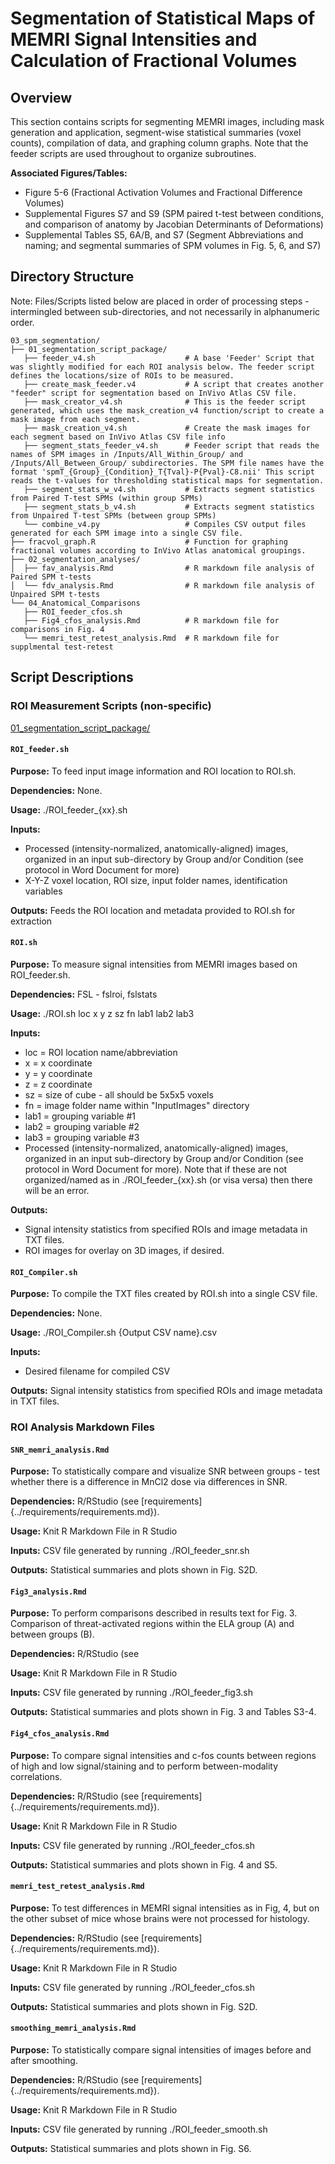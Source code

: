 # Segmentation of Statistical Maps of MEMRI Signal Intensities and Calculation of Fractional Volumes

## Overview
This section contains scripts for segmenting MEMRI images, including mask generation and application, segment-wise statistical summaries (voxel counts), compilation of data, and graphing column graphs. Note that the feeder scripts are used throughout to organize subroutines.

**Associated Figures/Tables:**
- Figure 5-6 (Fractional Activation Volumes and Fractional Difference Volumes)
- Supplemental Figures S7 and S9 (SPM paired t-test between conditions, and comparison of anatomy by Jacobian Determinants of Deformations)
- Supplemental Tables S5, 6A/B, and S7 (Segment Abbreviations and naming; and segmental summaries of SPM volumes in Fig. 5, 6, and S7)

## Directory Structure

Note: Files/Scripts listed below are placed in order of processing steps - intermingled between sub-directories, and not necessarily in alphanumeric order.

```
03_spm_segmentation/
├── 01_segmentation_script_package/
   ├── feeder_v4.sh                    # A base 'Feeder' Script that was slightly modified for each ROI analysis below. The feeder script defines the locations/size of ROIs to be measured. 
   ├── create_mask_feeder.v4           # A script that creates another "feeder" script for segmentation based on InVivo Atlas CSV file.  
   ├── mask_creator_v4.sh              # This is the feeder script generated, which uses the mask_creation_v4 function/script to create a mask image from each segment. 
   ├── mask_creation_v4.sh             # Create the mask images for each segment based on InVivo Atlas CSV file info
   ├── segment_stats_feeder_v4.sh      # Feeder script that reads the names of SPM images in /Inputs/All_Within_Group/ and /Inputs/All_Between_Group/ subdirectories. The SPM file names have the format 'spmT_{Group}_{Condition}_T{Tval}-P{Pval}-C8.nii' This script reads the t-values for thresholding statistical maps for segmentation.
   ├── segment_stats_w_v4.sh           # Extracts segment statistics from Paired T-test SPMs (within group SPMs)
   ├── segment_stats_b_v4.sh           # Extracts segment statistics from Unpaired T-test SPMs (between group SPMs)
   └── combine_v4.py                   # Compiles CSV output files generated for each SPM image into a single CSV file.
├── fracvol_graph.R                    # Function for graphing fractional volumes according to InVivo Atlas anatomical groupings.
├── 02_segmentation_analyses/                   
│  ├── fav_analysis.Rmd                # R markdown file analysis of Paired SPM t-tests             
│  └── fdv_analysis.Rmd                # R markdown file analysis of Unpaired SPM t-tests  
└── 04_Anatomical_Comparisons     
   ├── ROI_feeder_cfos.sh                    
   ├── Fig4_cfos_analysis.Rmd          # R markdown file for comparisons in Fig. 4
   └── memri_test_retest_analysis.Rmd  # R markdown file for supplmental test-retest              

```

## Script Descriptions

### ROI Measurement Scripts (non-specific)

[01_segmentation_script_package/](./01_segmentation_script_package/)

#### `ROI_feeder.sh`
**Purpose:** To feed input image information and ROI location to ROI.sh. 

**Dependencies:** None.

**Usage:** ./ROI_feeder_{xx}.sh 

**Inputs:** 
  - Processed (intensity-normalized, anatomically-aligned) images, organized in an input sub-directory by Group and/or Condition (see protocol in Word Document for more)
  - X-Y-Z voxel location, ROI size, input folder names, identification variables

**Outputs:** Feeds the ROI location and metadata provided to ROI.sh for extraction

#### `ROI.sh`
**Purpose:** To measure signal intensities from MEMRI images based on ROI_feeder.sh. 

**Dependencies:** FSL - fslroi, fslstats

**Usage:** ./ROI.sh loc x y z sz fn lab1 lab2 lab3

**Inputs:** 
 - loc = ROI location name/abbreviation
 - x = x coordinate
 - y = y coordinate
 - z = z coordinate
 - sz = size of cube - all should be 5x5x5 voxels
 - fn = image folder name within "InputImages" directory
 - lab1 = grouping variable #1
 - lab2 = grouping variable #2
 - lab3 = grouping variable #3
 - Processed (intensity-normalized, anatomically-aligned) images, organized in an input sub-directory by Group and/or Condition (see protocol in Word Document for more). Note that if these are not organized/named as in ./ROI_feeder_{xx}.sh (or visa versa) then there will be an error.

**Outputs:**
  - Signal intensity statistics from specified ROIs and image metadata in TXT files.
  - ROI images for overlay on 3D images, if desired.

#### `ROI_Compiler.sh`
**Purpose:** To compile the TXT files created by ROI.sh into a single CSV file. 

**Dependencies:** None.

**Usage:** ./ROI_Compiler.sh {Output CSV name}.csv

**Inputs:** 
  - Desired filename for compiled CSV 

**Outputs:** Signal intensity statistics from specified ROIs and image metadata in TXT files.

### ROI Analysis Markdown Files 

#### `SNR_memri_analysis.Rmd`
**Purpose:** To statistically compare and visualize SNR between groups - test whether there is a difference in MnCl2 dose via differences in SNR.

**Dependencies:** R/RStudio (see [requirements]{../requirements/requirements.md}).

**Usage:** Knit R Markdown File in R Studio

**Inputs:** CSV file generated by running ./ROI_feeder_snr.sh 

**Outputs:** Statistical summaries and plots shown in Fig. S2D.

#### `Fig3_analysis.Rmd`
**Purpose:** To perform comparisons described in results text for Fig. 3. Comparison of threat-activated regions within the ELA group (A) and between groups (B).  

**Dependencies:** R/RStudio (see 

**Usage:** Knit R Markdown File in R Studio

**Inputs:** CSV file generated by running ./ROI_feeder_fig3.sh 

**Outputs:** Statistical summaries and plots shown in Fig. 3 and Tables S3-4.

#### `Fig4_cfos_analysis.Rmd`
**Purpose:** To compare signal intensities and c-fos counts between regions of high and low signal/staining and to perform between-modality correlations.

**Dependencies:** R/RStudio (see [requirements]{../requirements/requirements.md}).

**Usage:** Knit R Markdown File in R Studio

**Inputs:** CSV file generated by running ./ROI_feeder_cfos.sh 

**Outputs:** Statistical summaries and plots shown in Fig. 4 and S5.

#### `memri_test_retest_analysis.Rmd`
**Purpose:** To test differences in MEMRI signal intensities as in Fig, 4, but on the other subset of mice whose brains were not processed for histology.

**Dependencies:** R/RStudio (see [requirements]{../requirements/requirements.md}).

**Usage:** Knit R Markdown File in R Studio

**Inputs:** CSV file generated by running ./ROI_feeder_cfos.sh 

**Outputs:** Statistical summaries and plots shown in Fig. S2D.

#### `smoothing_memri_analysis.Rmd`
**Purpose:** To statistically compare signal intensities of images before and after smoothing.

**Dependencies:** R/RStudio (see [requirements]{../requirements/requirements.md}).

**Usage:** Knit R Markdown File in R Studio

**Inputs:** CSV file generated by running ./ROI_feeder_smooth.sh

**Outputs:** Statistical summaries and plots shown in Fig. S6.
